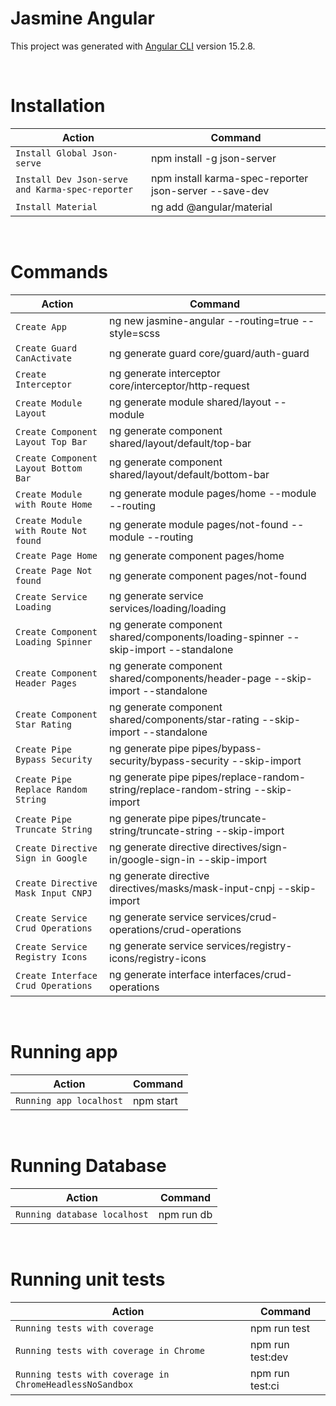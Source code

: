 # Jasmine Angular

This project was generated with [Angular CLI](https://github.com/angular/angular-cli) version 15.2.8.

<br />

# Installation

| Action                                           | Command                                                |
| ------------------------------------------------ | ------------------------------------------------------ |
| `Install Global Json-serve`                      | npm install -g json-server                             |
| `Install Dev Json-serve and Karma-spec-reporter` | npm install karma-spec-reporter json-server --save-dev |
| `Install Material`                               | ng add @angular/material                               |

<br />

# Commands

| Action                               | Command                                                                            |
| ------------------------------------ | ---------------------------------------------------------------------------------- |
| `Create App`                         | ng new jasmine-angular --routing=true --style=scss                                 |
| `Create Guard CanActivate`           | ng generate guard core/guard/auth-guard                                            |
| `Create Interceptor`                 | ng generate interceptor core/interceptor/http-request                              |
| `Create Module Layout`               | ng generate module shared/layout --module                                          |
| `Create Component Layout Top Bar`    | ng generate component shared/layout/default/top-bar                                |
| `Create Component Layout Bottom Bar` | ng generate component shared/layout/default/bottom-bar                             |
| `Create Module with Route Home`      | ng generate module pages/home --module --routing                                   |
| `Create Module with Route Not found` | ng generate module pages/not-found --module --routing                              |
| `Create Page Home`                   | ng generate component pages/home                                                   |
| `Create Page Not found`              | ng generate component pages/not-found                                              |
| `Create Service Loading`             | ng generate service services/loading/loading                                       |
| `Create Component Loading Spinner`   | ng generate component shared/components/loading-spinner --skip-import --standalone |
| `Create Component Header Pages`      | ng generate component shared/components/header-page --skip-import --standalone     |
| `Create Component Star Rating`       | ng generate component shared/components/star-rating --skip-import --standalone     |
| `Create Pipe Bypass Security`        | ng generate pipe pipes/bypass-security/bypass-security --skip-import               |
| `Create Pipe Replace Random String`  | ng generate pipe pipes/replace-random-string/replace-random-string --skip-import   |
| `Create Pipe Truncate String`        | ng generate pipe pipes/truncate-string/truncate-string --skip-import               |
| `Create Directive Sign in Google`    | ng generate directive directives/sign-in/google-sign-in --skip-import              |
| `Create Directive Mask Input CNPJ`   | ng generate directive directives/masks/mask-input-cnpj --skip-import               |
| `Create Service Crud Operations`     | ng generate service services/crud-operations/crud-operations                       |
| `Create Service Registry Icons`      | ng generate service services/registry-icons/registry-icons                         |
| `Create Interface Crud Operations`   | ng generate interface interfaces/crud-operations                                   |

<br />

# Running app

| Action                  | Command   |
| ----------------------- | --------- |
| `Running app localhost` | npm start |

<br />

# Running Database

| Action                       | Command    |
| ---------------------------- | ---------- |
| `Running database localhost` | npm run db |

<br />

# Running unit tests

| Action                                                   | Command          |
| -------------------------------------------------------- | ---------------- |
| `Running tests with coverage`                            | npm run test     |
| `Running tests with coverage in Chrome`                  | npm run test:dev |
| `Running tests with coverage in ChromeHeadlessNoSandbox` | npm run test:ci  |

<br />
